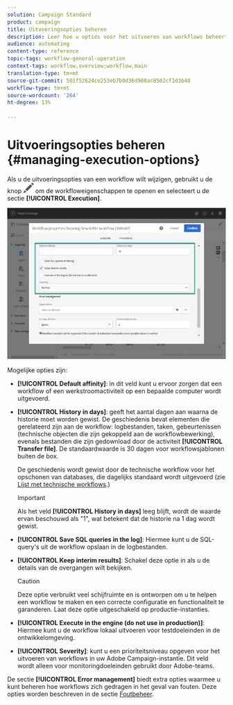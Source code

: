 ```yaml
---
solution: Campaign Standard
product: campaign
title: Uitvoeringsopties beheren
description: Leer hoe u opties voor het uitvoeren van workflows beheert.
audience: automating
content-type: reference
topic-tags: workflow-general-operation
context-tags: workflow,overview;workflow,main
translation-type: tm+mt
source-git-commit: 501f52624ce253eb7b0d36d908ac8502cf1d3b48
workflow-type: tm+mt
source-wordcount: '264'
ht-degree: 13%

---
```



# Uitvoeringsopties beheren {#managing-execution-options}

Als u de uitvoeringsopties van een workflow wilt wijzigen, gebruikt u de knop ![](assets/edit_darkgrey-24px.png) om de workfloweigenschappen te openen en selecteert u de sectie **[!UICONTROL Execution]**.

![](assets/wkf_execution_6.png)

Mogelijke opties zijn:

* **[!UICONTROL Default affinity]**: in dit veld kunt u ervoor zorgen dat een workflow of een werkstroomactiviteit op een bepaalde computer wordt uitgevoerd.

* **[!UICONTROL History in days]**: geeft het aantal dagen aan waarna de historie moet worden gewist. De geschiedenis bevat elementen die gerelateerd zijn aan de workflow: logbestanden, taken, gebeurtenissen (technische objecten die zijn gekoppeld aan de workflowbewerking), evenals bestanden die zijn gedownload door de activiteit **[!UICONTROL Transfer file]**. De standaardwaarde is 30 dagen voor workflowsjablonen buiten de box.

   De geschiedenis wordt gewist door de technische workflow voor het opschonen van databases, die dagelijks standaard wordt uitgevoerd (zie [Lijst met technische workflows](../../administration/using/technical-workflows.md).)

   >[!IMPORTANT]
   >
   >Als het veld **[!UICONTROL History in days]** leeg blijft, wordt de waarde ervan beschouwd als &quot;1&quot;, wat betekent dat de historie na 1 dag wordt gewist.

* **[!UICONTROL Save SQL queries in the log]**: Hiermee kunt u de SQL-query&#39;s uit de workflow opslaan in de logbestanden.

* **[!UICONTROL Keep interim results]**: Schakel deze optie in als u de details van de overgangen wilt bekijken.

   >[!CAUTION]
   >
   >Deze optie verbruikt veel schijfruimte en is ontworpen om u te helpen een workflow te maken en een correcte configuratie en functionaliteit te garanderen. Laat deze optie uitgeschakeld op productie-instanties.

* **[!UICONTROL Execute in the engine (do not use in production)]**: Hiermee kunt u de workflow lokaal uitvoeren voor testdoeleinden in de ontwikkelomgeving.

* **[!UICONTROL Severity]**: kunt u een prioriteitsniveau opgeven voor het uitvoeren van workflows in uw Adobe Campaign-instantie. Dit veld wordt alleen voor monitoringdoeleinden gebruikt door Adobe-teams.

De sectie **[!UICONTROL Error management]** biedt extra opties waarmee u kunt beheren hoe workflows zich gedragen in het geval van fouten. Deze opties worden beschreven in de sectie [Foutbeheer](../../automating/using/monitoring-workflow-execution.md#error-management).
